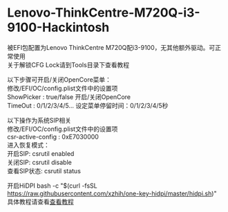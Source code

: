 # Lenovo-ThinkCentre-M720Q-i3-9100-Hackintosh

  被EFI包配置为Lenovo ThinkCentre M720Q配i3-9100，无其他额外驱动。可正常使用  
  关于解锁CFG Lock请到Tools目录下查看教程  
 

  以下步骤可开启/关闭OpenCore菜单：  
    修改/EFI/OC/config.plist文件中的设置项  
      ShowPicker  :  true/false     开启/关闭OpenCore  
      TimeOut  :  0/1/2/3/4/5...    设定菜单停留时间：0/1/2/3/4/5秒  
 
  以下操作为系统SIP相关  
    修改/EFI/OC/config.plist文件中的设置项  
      csr-active-config  :  0xE7030000  
    进入恢复模式：  
      开启SIP:    csrutil enabled  
      关闭SIP:    csrutil disable  
      查看SIP状态: csrutil status  
 
  开启HiDPI   bash -c "$(curl -fsSL https://raw.githubusercontent.com/xzhih/one-key-hidpi/master/hidpi.sh)"  
    具体教程请查看[查看教程](https://github.com/xzhih/one-key-hidpi/blob/master/README-zh.md "查看教程")
